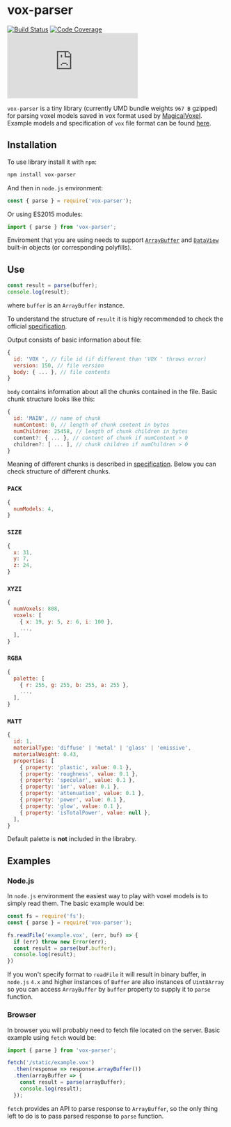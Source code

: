 # vox-parser

[![Build Status][build-badge]][build-url]
[![Code Coverage][coverage-badge]][coverage-url]
[![Gzip Size][size-badge]][size-url]

`vox-parser` is a tiny library (currently UMD bundle weights `967 B` gzipped) for parsing voxel models saved in vox format used by [MagicalVoxel][magical-voxel]. Example models and specification of `vox` file format can be found [here][vox-format-repo].

## Installation

To use library install it with `npm`:

```js
npm install vox-parser
```

And then in `node.js` environment:

```js
const { parse } = require('vox-parser');
```

Or using ES2015 modules:

```js
import { parse } from 'vox-parser';
```

Enviroment that you are using needs to support [`ArrayBuffer`][array-buffer-mdn] and [`DataView`][data-view-mdn] built-in objects (or corresponding polyfills).

## Use

```js
const result = parse(buffer);
console.log(result);
```

where `buffer` is an `ArrayBuffer` instance. 

To understand the structure of `result` it is higly recommended to check the official [specification][vox-format-repo].

Output consists of basic information about file:

```js
{
  id: 'VOX ', // file id (if different than 'VOX ' throws error)
  version: 150, // file version
  body: { ... }, // file contents
}
```

`body` contains information about all the chunks contained in the file. Basic chunk structure looks like this:

```js
{
  id: 'MAIN', // name of chunk
  numContent: 0, // length of chunk content in bytes
  numChildren: 25458, // length of chunk children in bytes
  content?: { ... }, // content of chunk if numContent > 0
  children?: [ ... ], // chunk children if numChildren > 0
}
```

Meaning of different chunks is described in [specification][vox-format-repo]. Below you can check structure of different chunks.

### `PACK`

```js
{
  numModels: 4,
}
```

### `SIZE`

```js
{
  x: 31,
  y: 7,
  z: 24,
}
```

### `XYZI`

```js
{
  numVoxels: 808,
  voxels: [
    { x: 19, y: 5, z: 6, i: 100 },
    ...,
  ],
}
```

### `RGBA`

```js
{
  palette: [
    { r: 255, g: 255, b: 255, a: 255 },
    ...,
  ],
}
```

### `MATT`

```js
{
  id: 1,
  materialType: 'diffuse' | 'metal' | 'glass' | 'emissive',
  materialWeight: 0.43,
  properties: [
    { property: 'plastic', value: 0.1 },
    { property: 'roughness', value: 0.1 },
    { property: 'specular', value: 0.1 },
    { property: 'ior', value: 0.1 },
    { property: 'attenuation', value: 0.1 },
    { property: 'power', value: 0.1 },
    { property: 'glow', value: 0.1 },
    { property: 'isTotalPower', value: null },
  ],
}
```

Default palette is **not** included in the librabry.

## Examples

### Node.js

In `node.js` environment the easiest way to play with voxel models is to simply read them. The basic example would be:

```js
const fs = require('fs');
const { parse } = require('vox-parser');

fs.readFile('example.vox', (err, buf) => {
  if (err) throw new Error(err);
  const result = parse(buf.buffer);
  console.log(result);
})
```

If you won't specify format to `readFile` it will result in binary buffer, in `node.js` `4.x` and higher instances of `Buffer` are also instances of `Uint8Array` so you can access `ArrayBuffer` by `buffer` property to supply it to `parse` function.

### Browser

In browser you will probably need to fetch file located on the server. Basic example using `fetch` would be:

```js
import { parse } from 'vox-parser';

fetch('/static/example.vox')
  .then(response => response.arrayBuffer())
  .then(arrayBuffer => {
    const result = parse(arrayBuffer);
    console.log(result);
  });
```

`fetch` provides an API to parse response to `ArrayBuffer`, so the only thing left to do is to pass parsed response to `parse` function.

[magical-voxel]: http://ephtracy.github.io
[vox-format-repo]: https://github.com/ephtracy/voxel-model
[array-buffer-mdn]: https://developer.mozilla.org/en/docs/Web/JavaScript/Reference/Global_Objects/ArrayBuffer
[data-view-mdn]: https://developer.mozilla.org/en-US/docs/Web/JavaScript/Reference/Global_Objects/DataView
[build-badge]: https://img.shields.io/circleci/project/github/straku/vox-parser.svg?style=flat-square
[build-url]: https://circleci.com/gh/straku/vox-parser
[coverage-badge]: https://img.shields.io/codecov/c/github/straku/vox-parser.svg?style=flat-square
[coverage-url]: https://codecov.io/gh/straku/vox-parser
[size-badge]: http://img.badgesize.io/https://unpkg.com/vox-parser/lib/vox-parser.umd.min.js?compression=gzip&label=gzip%20size&style=flat-square
[size-url]: https://unpkg.com/vox-parser/lib/vox-parser.umd.min.js
 